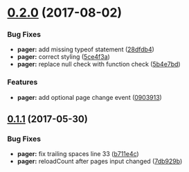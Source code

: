 <a name="0.2.0"></a>
# [0.2.0](https://github.com/SpoonX/aurelia-pager/compare/v0.1.1...v0.2.0) (2017-08-02)


### Bug Fixes

* **pager:** add missing typeof statement ([28dfdb4](https://github.com/SpoonX/aurelia-pager/commit/28dfdb4))
* **pager:** correct styling ([5ce4f3a](https://github.com/SpoonX/aurelia-pager/commit/5ce4f3a))
* **pager:** replace null check with function check ([5b4e7bd](https://github.com/SpoonX/aurelia-pager/commit/5b4e7bd))


### Features

* **pager:** add optional page change event ([0903913](https://github.com/SpoonX/aurelia-pager/commit/0903913))



<a name="0.1.1"></a>
## [0.1.1](https://github.com/SpoonX/aurelia-pager/compare/0.1.0...v0.1.1) (2017-05-30)


### Bug Fixes

* **pager:** fix trailing spaces line 33 ([b711e4c](https://github.com/SpoonX/aurelia-pager/commit/b711e4c))
* **pager:** reloadCount after pages input changed ([7db929b](https://github.com/SpoonX/aurelia-pager/commit/7db929b))



